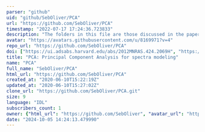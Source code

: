 ```yaml
---
parser: "github"
uid: "github/SebOliver/PCA"
url: "https://github.com/SebOliver/PCA"
timestamp: "2022-07-17 17:24:36.723833"
description: "The folders in this file are those discussed in the paper: Principal Component Analysis and Radiative Transfer modelling of Spitzer IRS Spectra of Ultra Luminous Infrared Galaxies  Hurley et al. 2012 Monthly Notices of the Royal Astronomical Society, 424 (3). pp. 2069-2078. ISSN 0035-8711 "
avatar: "https://avatars.githubusercontent.com/u/8169971?v=4"
repo_url: "https://github.com/SebOliver/PCA"
doi: ["https://ui.adsabs.harvard.edu/abs/2012MNRAS.424.2069H", "https://ui.adsabs.harvard.edu/abs/2012ascl.soft07012H/abstract"]
title: "PCA: Principal Component Analysis for spectra modeling"
name: "PCA"
full_name: "SebOliver/PCA"
html_url: "https://github.com/SebOliver/PCA"
created_at: "2020-06-10T15:22:19Z"
updated_at: "2020-06-10T15:27:02Z"
clone_url: "https://github.com/SebOliver/PCA.git"
size: 9
language: "IDL"
subscribers_count: 1
owner: {"html_url": "https://github.com/SebOliver", "avatar_url": "https://avatars.githubusercontent.com/u/8169971?v=4", "login": "SebOliver", "type": "User"}
date: "2024-10-05 14:24:13.479990"
---
```

